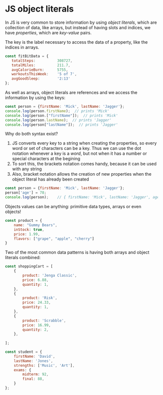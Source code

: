 # JS object literals

In JS is very common to store information by using *object literals*, which are collection of data, like arrays, but instead of having slots and indices, we have *properties*, which are *key-value* pairs.

The key is the label necessary to access the data of a property, like the indices in arrays.

```js
const fitBitData = {
   totalSteps:          308727,
   totalMiles:          211.7,
   avgCalorieBurn:      5755,
   workoutsThisWeek:    '5 of 7',
   avgGoodSleep:        '2:13'
};
```

As well as arrays, object literals are references and we access the information by using the keys:

```js
const person = {firstName: 'Mick', lastName: 'Jagger'};
console.log(person.firstName);  // prints 'Mick'
console.log(person.["firstName"]);  // prints 'Mick'
console.log(person.lastName);  // prints 'Jagger'
console.log(person["lastName"]);  // prints 'Jagger'
```

Why do both syntax exist? 
1. JS converts every key to a string when creating the properties, so every word or set of characters can be a key. Thus we can use the dot notation whenever a key is a *word*, but not when it has a number or special characters at the begining 
2. To sort this, the brackets notation comes handy, because it can be used with any string
3. Also, bracket notation allows the creation of new properties when the object literal has already been created

```js
const person = {firstName: 'Mick', lastName: 'Jagger'};
person['age'] = 78;
console.log(person);    // { firstName: 'Mick', lastName: 'Jagger', age: 78 }
```


Objects values can be anything: primitive data types, arrays or even objects! 

```js
const product = {
    name: "Gummy Bears",
    inStock: true,
    price: 1.99,
    flavors: ["grape", "apple", "cherry"]
}
```

Two of the most common data patterns is having both arrays and object literals combined:

```js
const shoppingCart = [
    {
        product: 'Jenga Classic',
        price: 6.88,
        quantity: 1,
    },
    {
        product: 'Risk',
        price: 24.33,
        quantity: 1,
    },
    {
        product: 'Scrabble',
        price: 16.99,
        quantity: 2,
    },
    
];
```

```js
const student = {
    firstName: 'David',
    lastName: 'Jones',
    strengths: ['Music', 'Art'],
    exams: {
        midterm: 92,
        final: 88,
    }
};
```